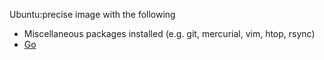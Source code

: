 Ubuntu:precise image with the following
* Miscellaneous packages installed (e.g. git, mercurial, vim, htop, rsync)
* [Go](http://golang.org/) 
